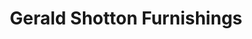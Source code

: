 ---
title: "Gerald Shotton Furnishings"
url: /hartlepool/gerald-shotton-furnishings/
shop: Möbel
---